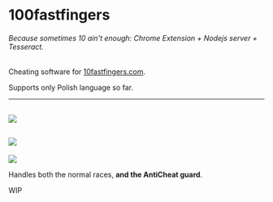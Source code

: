 # 100fastfingers

###### Because sometimes 10 ain't enough: Chrome Extension + Nodejs server + Tesseract.

Cheating software for [10fastfingers.com](https://10fastfingers.com/).

Supports only Polish language so far.

---

## ![](https://i.imgur.com/93Jv7Cm.png)

## ![](https://i.imgur.com/BcmeK25.png)

![](https://i.imgur.com/uAvvf4T.png)

Handles both the normal races, **and the AntiCheat guard**.

WIP
